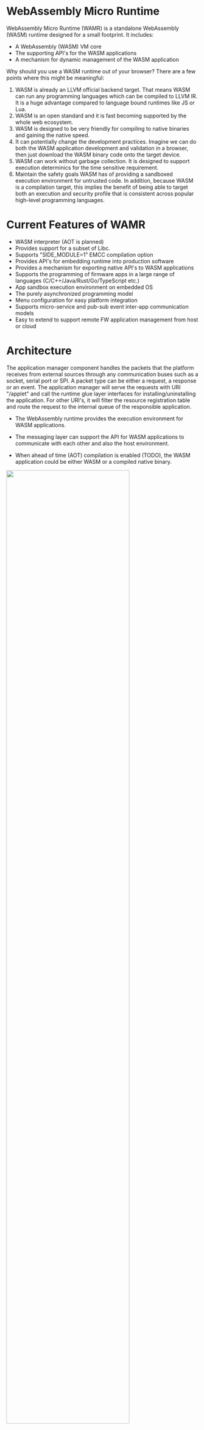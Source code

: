 WebAssembly Micro Runtime
=========================
WebAssembly Micro Runtime (WAMR) is a standalone WebAssembly (WASM) runtime designed for a small footprint. It includes:
- A WebAssembly (WASM) VM core
- The supporting API's for the WASM applications
- A mechanism for dynamic management of the WASM application

Why should you use a WASM runtime out of your browser? There are a few points where this might be meaningful:
1.  WASM is already an LLVM official backend target. That means WASM can run any programming languages which can be compiled to LLVM IR. It is a huge advantage compared to language bound runtimes like JS or Lua. 
2.  WASM is an open standard and it is fast becoming supported by the whole web ecosystem.
3.  WASM is designed to be very friendly for compiling to native binaries and gaining the native speed. 
4.  It can potentially change the development practices. Imagine we can do both the WASM application development and validation in a browser, then just download the WASM binary code onto the target device.
5.  WASM can work without garbage collection. It is designed to support execution determinics for the time sensitive requirement.
6.  Maintain the safety goals WASM has of providing a sandboxed execution environment for untrusted code. In addition, because WASM is a compilation target, this implies the benefit of being able to target both an execution and security profile that is consistent across popular high-level programming languages.



Current Features of WAMR
=========================
- WASM interpreter (AOT is planned)
- Provides support for a subset of Libc.
- Supports "SIDE_MODULE=1" EMCC compilation option
- Provides API's for embedding runtime into production software
- Provides a mechanism for exporting native API's to WASM applications
- Supports the programming of firmware apps in a large range of languages (C/C++/Java/Rust/Go/TypeScript etc.)
- App sandbox execution environment on embedded OS
- The purely asynchronized programming model
- Menu configuration for easy platform integration
- Supports micro-service and pub-sub event inter-app communication models
- Easy to extend to support remote FW application management from host or cloud

Architecture
=========================
The application manager component handles the packets that the platform receives from external sources through any communication buses such as a socket, serial port or SPI. A packet type can be either a request, a response or an event. The application manager will serve the requests with URI "/applet" and call the runtime glue layer interfaces for installing/uninstalling the application. For other URI's, it will filter the resource registration table and route the request to the internal queue of the responsible application.

- The WebAssembly runtime provides the execution environment for WASM applications.

- The messaging layer can support the API for WASM applications to communicate with each other and also the host environment.

- When ahead of time (AOT) compilation is enabled (TODO), the WASM application could be either WASM or a compiled native binary.

<img src="./doc/pics/architecture.PNG" width="80%" height="80%">



Build WAMR Core
=========================
Please follow the instructions below to build the WAMR core on different platforms.

Linux
-------------------------
First of all please install library dependencies of lib gcc.
Use installation commands below for Ubuntu Linux:
``` Bash
sudo apt install lib32gcc-5-dev
sudo apt-get install g++-multilib
```
After installing dependencies, build the source code:
``` Bash
cd core/iwasm/products/linux/
mkdir build
cd build
cmake ..
make
```
Zephyr
-------------------------
You need to download the Zephyr source code first and embed WAMR into it.
``` Bash
git clone https://github.com/zephyrproject-rtos/zephyr.git
cd zephyr/samples/
cp -a <iwasm_dir>/products/zephyr/simple .
cd simple
ln -s <iwam_dir> iwasm
ln -s <shared_lib_dir> shared-lib
mkdir build && cd build
source ../../../zephyr-env.sh
cmake -GNinja -DBOARD=qemu_x86 ..
ninja
```
AliOS-Things
1. a developerkit board id needed for testing
2. download the AliOS-Things code
   git clone https://github.com/alibaba/AliOS-Things.git
3. copy <iwasm_root_dir>/products/alios-things directory to AliOS-Things/middleware, and rename it as iwasm
   cp -a <iwasm_root_dir>/products/alios-things middleware/iwasm
4. create a link to <iwasm_root_dir> in middleware/iwasm/ and rename it to iwasm
   ln -s <iwasm_root_dir> middleware/iwasm/iwasm
5. create a link to <shared-lib_root_dir> in middleware/iwasm/ and rename it to shared-lib
   ln -s <shared-lib_root_dir> middle/iwasm/shared-lib
6. modify file app/example/helloworld/helloworld.c, patch as:
   + #include <stdbool.h>
   #include <aos/kernel.h>
   + extern bool iwasm_init();
   int application_start(int argc, char *argv[])
   {
        int count = 0;
      + iwasm_init();
       ...
   }
7. modify file app/example/helloworld/aos.mk
   -  $(NAME)_COMPONENTS := osal_aos
   +  $(NAME)_COMPONENTS := osal_aos iwasm
8. build source code
   aos make helloworld@developerkit -c config
   aos make
9. download the binary to developerkit board ,check the output from serial port

Build WASM app
=========================
A popular method to build a WASM binary is to use ```emcc```.
Assuming you are using Linux, you may install emcc from Emscripten EMSDK following the steps below:
```
git clone https://github.com/emscripten-core/emsdk.git
emsdk install latest
emsdk activate latest
```
source ```./emsdk_env.sh```.
The Emscripten website provides other installation methods beyond Linux.

You can write a simple ```test.c``` as the first sample.
``` C
#include <stdio.h>
#include <stdlib.h>

int main(int argc, char **argv)
{
    char *buf;

    printf("Hello world!\n");

    buf = malloc(1024);
    if (!buf) {
        printf("malloc buf failed\n");
        return -1;
    }

    printf("buf ptr: %p\n", buf);

    sprintf(buf, "%s", "1234\n");
    printf("buf: %s", buf);

    free(buf);
    return 0;
}
```
Use the emcc command below to build the WASM C source code into the WASM binary.
``` Bash
emcc -g -O3 *.c -s WASM=1 -s SIDE_MODULE=1 -s ASSERTIONS=1 -s STACK_OVERFLOW_CHECK=2 \
                -s TOTAL_MEMORY=65536 -s TOTAL_STACK=4096 -o test.wasm
```
You will get ```test.wasm``` which is the WASM app binary.

Run WASM app
========================
Assume you are using Linux, the command to run the test.wasm is:
``` Bash
cd iwasm/products/linux/bin
./iwasm test.wasm
```
You will get the following output:
```
Hello world!
buf ptr: 0x000101ac
buf: 1234
```
If you would like to run the test app on Zephyr, we have embedded a test sample into its OS image. You will need to execute:
```
ninja run
```

Embed WAMR into software production
=====================================
WAMR can be built into a standalone executable which takes the WASM application file name as input, and then executes it. To use it in the embedded environment you should embed WAMR into your own software product. WASM provides a set of API's for embedded code to load the WASM module, instantiate the module and invoke a WASM  function from a native call.

<img src="./doc/pics/embed.PNG" width="60%" height="60%">


A typical WAMR API usage is shown below (some return value checks are ignored):
``` C
  static char global_heap_buf[512 * 1024];

  char *buffer;
  wasm_module_t module;
  wasm_module_inst_t inst;
  wasm_function_inst_t func;
  wasm_exec_env_t env;
  uint32 argv[2];

  bh_memory_init_with_pool(global_heap_buf, sizeof(global_heap_buf));
  wasm_runtime_init();

  buffer = read_wasm_binary_to_buffer(…);
  module = wasm_runtime_load(buffer, size, err, err_size);
  inst = wasm_runtime_instantiate(module, 0, 0, err, err_size);
  func = wasm_runtime_lookup_function(inst, "fib", "(i32)i32");
  env = wasm_runtime_create_exec_env(stack_size);

  argv[0] = 8;
  if (!wasm_runtime_call_wasm(inst, env, func, 1, argv_buf) ) {
      wasm_runtime_clear_exception(inst);
  }
  /* the return value is stored in argv[0] */
  printf("fib function return: %d\n", argv[0]);

  wasm_runtime_destory_exec_env(env);
  wasm_runtime_deinstantiate(inst);
  wasm_runtime_unload(module);
  wasm_runtime_destroy();
  bh_memory_destroy();
```


WASM application library
========================
In general, there are 3 classes of API's important for the WASM application:
- Built-in API's: WAMR provides a minimal API set for developers.
- 3rd party API's: Programmer can download and include any 3rd party C source code and add it into their own WASM app source tree.
- Platform native API's: WAMR provides a mechanism to export a native API to the WASM application.


Built-in application library
---------------
Built-in API's include Libc API's, Base library and Extension library reference.

**Libc API's**<br/>
This is a minimal set of Libc API's for memory allocation, string manipulation and printing. The header file is located at ```lib/app-libs/libc/lib_base.h```. The current supported API set is listed here:
``` C
void *malloc(size_t size);
void *calloc(size_t n, size_t size);
void free(void *ptr);
int memcmp(const void *s1, const void *s2, size_t n);
void *memcpy(void *dest, const void *src, size_t n);
void *memmove(void *dest, const void *src, size_t n);
void *memset(void *s, int c, size_t n);
int putchar(int c);
int snprintf(char *str, size_t size, const char *format, ...);
int sprintf(char *str, const char *format, ...);
char *strchr(const char *s, int c);
int strcmp(const char *s1, const char *s2);
char *strcpy(char *dest, const char *src);
size_t strlen(const char *s);
int strncmp(const char * str1, const char * str2, size_t n);
char *strncpy(char *dest, const char *src, unsigned long n);
```

**Base library**<br/>
Basic support for communication, timers, etc is available. You can refer to the header file ```lib/app-libs/base/wasm_app.h``` which contains the definitions for request and response API's, event pub/sub API's and timer API's. Please note that these API's require the native implementations.
The API set is listed below:
``` C
typedef void(*request_handler_f)(request_t *) ;
typedef void(*response_handler_f)(response_t *, void *) ;

// Request API's
bool api_register_resource_handler(const char *url, request_handler_f);
void api_send_request(request_t * request, response_handler_f response_handler, void * user_data);
void api_response_send(response_t *response);

// Event API's
bool api_publish_event(const char *url,  int fmt, void *payload,  int payload_len);
bool api_subscribe_event(const char * url, request_handler_f handler);

struct user_timer;
typedef struct user_timer * user_timer_t;

// Timer API's
user_timer_t api_timer_create(int interval, bool is_period, bool auto_start, void(*on_user_timer_update)(user_timer_t
));
void api_timer_cancel(user_timer_t timer);
void api_timer_restart(user_timer_t timer, int interval);
```

**Library extension reference**<br/>
Currently we provide the sensor API's as one library extension sample. In the header file ```lib/app-libs/extension/sensor/sensor.h```, the API set is defined as below:
``` C
sensor_t sensor_open(const char* name, int index,
                                     void(*on_sensor_event)(sensor_t, attr_container_t *, void *),
                                     void *user_data);
bool sensor_config(sensor_t sensor, int interval, int bit_cfg, int delay);
bool sensor_config_with_attr_container(sensor_t sensor, attr_container_t *cfg);
bool sensor_close(sensor_t sensor);
```

The mechanism of exporting native API to WASM application
=======================================================

The basic working flow for WASM application calling into the native API is shown in the following diagram:

<img src="./doc/pics/extend_library.PNG" width="60%" height="60%">


WAMR provides the macro `EXPORT_WASM_API` to enable users to export a native API to a WASM application. WAMR has implemented a base API for the timer and messaging by using `EXPORT_WASM_API`. This can be a point of reference for extending your own library.
``` C
static NativeSymbol extended_native_symbol_defs[] = {
    EXPORT_WASM_API(wasm_register_resource),
    EXPORT_WASM_API(wasm_response_send),
    EXPORT_WASM_API(wasm_post_request),
    EXPORT_WASM_API(wasm_sub_event),
    EXPORT_WASM_API(wasm_create_timer),
    EXPORT_WASM_API(wasm_timer_set_interval),
    EXPORT_WASM_API(wasm_timer_cancel),
    EXPORT_WASM_API(wasm_timer_restart)
};
```

![#f03c15](https://placehold.it/15/f03c15/000000?text=+) **Security attention:** A WebAssembly application should only have access to its own memory space. As a result, the integrator should carefully design the native function to ensure that the memory accesses are safe. The native API to be exported to the WASM application must:
- Only use 32 bits number for parameters
- Should not pass data to the structure pointer (do data serialization instead)
- Should do the pointer address conversion in the native API
- Should not pass function pointer as callback

Below is a sample of a library extension. All code invoked across WASM and native world must be serialized and de-serialized, and the native world must do a boundary check for every incoming address from the WASM world.

<img src="./doc/pics/safe.PNG" width="100%" height="100%">

Steps for exporting native API
==========================

WAMR implemented a framework for developers to export API's. Below is the procedure to expose the platform API's in three steps:

**Step 1. Create a header file**<br/>
Declare the API's for your WASM application source project to include.

**Step 2. Create a source file**<br/>
Export the platform API's, for example in ``` products/linux/ext_lib_export.c ```
``` C
#include "lib_export.h"

static NativeSymbol extended_native_symbol_defs[] =
{
};

#include "ext_lib_export.h"
```

**Step 3. Register new API's**<br/>
Use the macro `EXPORT_WASM_API` and `EXPORT_WASM_API2` to add exported API's into the array of ```extended_native_symbol_defs```.
The pre-defined MACRO `EXPORT_WASM_API` should be used to declare a function export:
``` c
#define EXPORT_WASM_API(symbol)  {#symbol, symbol}
```

Below code example shows how to extend the library to support `customized()`:

``` 
//lib_export_impl.c
void customized()
{
   // your code
}


// lib_export_dec.h
#ifndef _LIB_EXPORT_DEC_H_
#define _LIB_EXPORT_DEC_H_
#ifdef __cplusplus
extern "C" {
#endif

void customized();

#ifdef __cplusplus
}
#endif
#endif


// ext_lib_export.c
#include "lib_export.h"
#include "lib_export_dec.h"

static NativeSymbol extended_native_symbol_defs[] =
{
    EXPORT_WASM_API(customized)
};

#include "ext_lib_export.h"
```

Use extended library
------------------------
In the application source project, it will include the WAMR built-in API's header file and platform extension header files. Assuming the board vendor extends the library which added an API called customized(), the WASM application would be like this:
``` C
#include <stdio.h>
#include "lib_export_dec.h" // provided by the platform vendor

int main(int argc, char **argv)
{
    int I;
    char *buf = “abcd”;
    customized();                   // customized API provided by the platform vendor
    return i;
}
```


Communication programming models
=========================
WAMR supports two typical communication programming models, the microservice model and the pub/sub model. 


Microservice model
-------------------------
The microservice model is also known as request and response model. One WASM application acts as the server which provides a specific service. Other WASM applications or host/cloud applications request that service and get the response.
<img src="./doc/pics/request.PNG" width="60%" height="60%">

Below is the reference implementation of the server application. It provides room temperature measurement service.

``` C
void on_init()
{
    api_register_resource_handler("/room_temp", room_temp_handler);
}

void on_destroy() 
{
}

void room_temp_handler(request_t *request)
{
    response_t response[1];
    attr_container_t *payload;
    payload = attr_container_create("room_temp payload");
    if (payload == NULL)
        return;

    attr_container_set_string(&payload, "temp unit", "centigrade");
    attr_container_set_int(&payload, "value", 26);

    make_response_for_request(request, response);
    set_response(response,
                 CONTENT_2_05,
                 FMT_ATTR_CONTAINER,
                 payload,
                 attr_container_get_serialize_length(payload));

    api_response_send(response);
    attr_container_destroy(payload);
}
```


Pub/sub model
-------------------------
One WASM application acts as the event publisher. It publishes events to notify WASM applications or host/cloud applications which subscribe to the events.

<img src="./doc/pics/sub.PNG" width="60%" height="60%">

Below is the reference implementation of the pub application. It utilizes a timer to repeatedly publish an overheat alert event to the subscriber applications. Then the subscriber applications receive the events immediately.

``` C
/* Timer callback */
void timer_update(user_timer_t timer
{
    attr_container_t *event;

    event = attr_container_create("event");
    attr_container_set_string(&event,
                              "warning",
                              "temperature is over high");

    api_publish_event("alert/overheat",
                      FMT_ATTR_CONTAINER,
                      event,
                      attr_container_get_serialize_length(event));

    attr_container_destroy(event);
}

void on_init()
{
    user_timer_t timer;
    timer = api_timer_create(1000, true, true, timer_update);
}

void on_destroy()
{
}
```

Below is the reference implementation of the sub application.
``` C
void overheat_handler(request_t *event)
{
    printf("Event: %s\n", event->url);

    if (event->payload != NULL && event->fmt == FMT_ATTR_CONTAINER)
       attr_container_dump((attr_container_t *) event->payload);
}

void on_init(
{
    api_subscribe_event ("alert/overheat", overheat_handler);
}

void on_destroy()
{
}
```
**Note:** You can also subscribe this event from host side by using host tool. Please refer `samples/simple` project for deail usage.

Samples and demos
=========================
The simple sample
--------
Please refer to the ```samples/simple``` folder for samples of WASM application life cyle management and programming models.

2D graphic user interface with LittlevGL
------------------------------------------------
This sample demonstrates that a graphic user interface application in WebAssembly  integrates  the LittlevGL, an open-source embedded 2d graphic library. The sample source code is under ```samples/littlevgl``` 

In this sample, the LittlevGL source code is built into the WebAssembly code with the user application source files. The platform interfaces defined by LittlevGL is implemented in the runtime and exported to the application through the declarations from source "ext_lib_export.c" as below:

        EXPORT_WASM_API(display_init),
        EXPORT_WASM_API(display_input_read),
        EXPORT_WASM_API(display_flush),
        EXPORT_WASM_API(display_fill),
        EXPORT_WASM_API(display_vdb_write),
        EXPORT_WASM_API(display_map),
        EXPORT_WASM_API(time_get_ms), };

The runtime component supports building target for Linux and AliOS-Things, Zephyr/STM Nucleo board respectively. The beauty of this sample is the WebAssembly application can have identical display and behavior when running from both runtime environments. That implies we can do the majority of application validation from the desktop environment then load it to the target device as long as two runtime distributions support the same set of the application interface.


Below pictures show the WASM application is running on an STM board with an LCD touch panel. When users click the blue button, the WASM application increases the counter, and the latest counter value is displayed on the top banner of the touch panel. 

<img src="./doc/pics/vgl.PNG" width="60%" height="60%">
<img src="./doc/pics/vgl2.PNG" width="60%" height="60%">

The sample also provides the native Linux version of application without the runtime under folder "vgl-native-ui-app". It can help to check differences between the implementations in native and WebAssembly.
<img src="./doc/pics/vgl_linux.PNG">


Submit issues and contact the maintainers
=========================================
[Click here to submit. Your feedback is always welcome!](https://github.com/intel/wasm-micro-runtime/issues/new)


Contact the maintainers: imrt-public@intel.com
